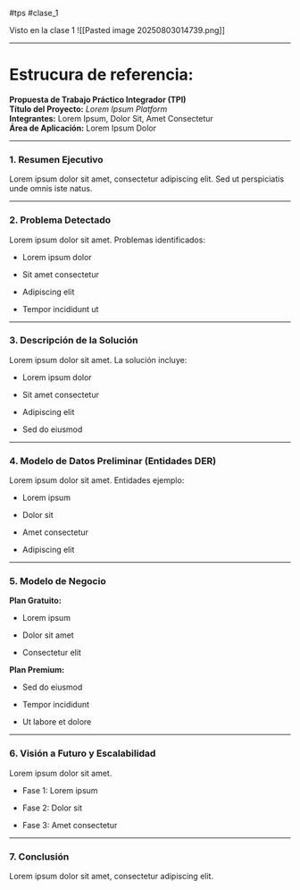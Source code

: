 #tps #clase_1

Visto en la clase 1
![[Pasted image 20250803014739.png]]

---

# Estrucura de referencia:

**Propuesta de Trabajo Práctico Integrador (TPI)**  
**Título del Proyecto:** _Lorem Ipsum Platform_  
**Integrantes:** Lorem Ipsum, Dolor Sit, Amet Consectetur  
**Área de Aplicación:** Lorem Ipsum Dolor

---

### 1. Resumen Ejecutivo

Lorem ipsum dolor sit amet, consectetur adipiscing elit. Sed ut perspiciatis unde omnis iste natus.

---

### 2. Problema Detectado

Lorem ipsum dolor sit amet. Problemas identificados:

- Lorem ipsum dolor
    
- Sit amet consectetur
    
- Adipiscing elit
    
- Tempor incididunt ut
    

---

### 3. Descripción de la Solución

Lorem ipsum dolor sit amet. La solución incluye:

- Lorem ipsum dolor
    
- Sit amet consectetur
    
- Adipiscing elit
    
- Sed do eiusmod
    

---

### 4. Modelo de Datos Preliminar (Entidades DER)

Lorem ipsum dolor sit amet. Entidades ejemplo:

- Lorem ipsum
    
- Dolor sit
    
- Amet consectetur
    
- Adipiscing elit
    

---

### 5. Modelo de Negocio

**Plan Gratuito:**

- Lorem ipsum
    
- Dolor sit amet
    
- Consectetur elit
    

**Plan Premium:**

- Sed do eiusmod
    
- Tempor incididunt
    
- Ut labore et dolore
    

---

### 6. Visión a Futuro y Escalabilidad

Lorem ipsum dolor sit amet.

- Fase 1: Lorem ipsum
    
- Fase 2: Dolor sit
    
- Fase 3: Amet consectetur
    

---

### 7. Conclusión

Lorem ipsum dolor sit amet, consectetur adipiscing elit.